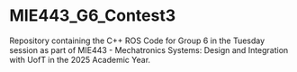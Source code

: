 # MIE443_G6_Contest3
Repository containing the C++ ROS Code for Group 6 in the Tuesday session as part of MIE443 - Mechatronics Systems: Design and Integration with UofT in the 2025 Academic Year.
